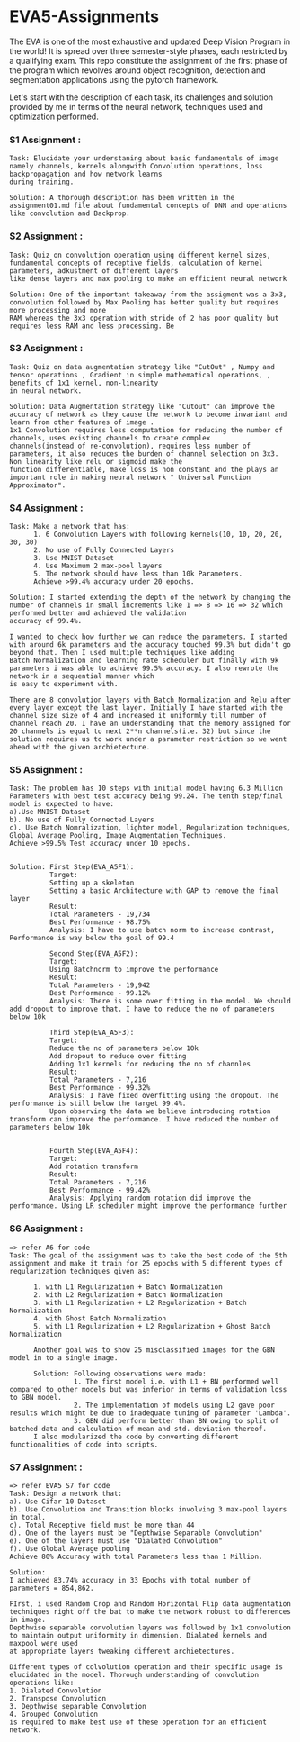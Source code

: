 # EVA5-Assignments

The EVA is one of the most exhaustive and updated Deep Vision Program in the world! It is spread over three semester-style phases, each restricted by a qualifying exam.
This repo constitute the assignment of the first phase of the program which revolves around object recognition, detection and segmentation applications using the pytorch framework. 

Let's start with the description of each task, its challenges and solution provided by me in terms of the neural network, techniques used and optimization performed.

### S1 Assignment :

    Task: Elucidate your understaning about basic fundamentals of image namely channels, kernels alongwith Convolution operations, loss backpropagation and how network learns 
    during training.
    
    Solution: A thorough description has beem written in the assignment01.md file about fundamental concepts of DNN and operations like convolution and Backprop.
    
### S2 Assignment :

    Task: Quiz on convolution operation using different kernel sizes, fundamental concepts of receptive fields, calculation of kernel parameters, adkustment of different layers 
    like dense layers and max pooling to make an efficient neural network
    
    Solution: One of the important takeaway from the assigment was a 3x3, convolution followed by Max Pooling has better quality but requires more processing and more
    RAM whereas the 3x3 operation with stride of 2 has poor quality but requires less RAM and less processing. Be
    
### S3 Assignment :

    Task: Quiz on data augmentation strategy like "CutOut" , Numpy and  tensor operations , Gradient in simple mathematical operations, , benefits of 1x1 kernel, non-linearity 
    in neural network.
    
    Solution: Data Augmentation strategy like "Cutout" can improve the accuracy of network as they cause the network to become invariant and learn from other features of image .
    1x1 Convolution requires less computation for reducing the number of channels, uses existing channels to create complex
    channels(instead of re-convolution), requires less number of parameters, it also reduces the burden of channel selection on 3x3. Non linearity like relu or sigmoid make the 
    function differentiable, make loss is non constant and the plays an important role in making neural network " Universal Function Approximator".
    
### S4 Assignment :
    
    Task: Make a network that has: 
          1. 6 Convolution Layers with following kernels(10, 10, 20, 20, 30, 30)
          2. No use of Fully Connected Layers
          3. Use MNIST Dataset
          4. Use Maximum 2 max-pool layers 
          5. The network should have less than 10k Parameters. 
          Achieve >99.4% accuracy under 20 epochs. 
          
    Solution: I started extending the depth of the network by changing the number of channels in small increments like 1 => 8 => 16 => 32 which performed better and achieved the validation
    accuracy of 99.4%.

    I wanted to check how further we can reduce the parameters. I started with around 6k parameters and the accuracy touched 99.3% but didn't go beyond that. Then I used multiple techniques like adding 
    Batch Normalization and learning rate scheduler but finally with 9k parameters i was able to achieve 99.5% accuracy. I also rewrote the network in a sequential manner which 
    is easy to experiment with.
    
    There are 8 convolution layers with Batch Normalization and Relu after every layer except the last layer. Initially I have started with the channel size size of 4 and increased it uniformly till number of channel reach 20. I have an understanding that the memory assigned for 20 channels is equal to next 2**n channels(i.e. 32) but since the solution requires us to work under a parameter restriction so we went ahead with the given archietecture.
    
    
### S5 Assignment :
    Task: The problem has 10 steps with initial model having 6.3 Million Parameters with best test accuracy being 99.24. The tenth step/final model is expected to have:
    a).Use MNIST Dataset
    b). No use of Fully Connected Layers
    c). Use Batch Nomralization, lighter model, Regularization techniques, Global Average Pooling, Image Augmentation Techniques.
    Achieve >99.5% Test accuracy under 10 epochs.
    
    
    Solution: First Step(EVA_A5F1):
              Target:
              Setting up a skeleton
              Setting a basic Architecture with GAP to remove the final layer
              Result: 
              Total Parameters - 19,734
              Best Performance - 98.75%
              Analysis: I have to use batch norm to increase contrast, Performance is way below the goal of 99.4
              
              Second Step(EVA_A5F2):
              Target:
              Using Batchnorm to improve the performance
              Result:
              Total Parameters - 19,942
              Best Performance - 99.12%
              Analysis: There is some over fitting in the model. We should add dropout to improve that. I have to reduce the no of parameters below 10k
              
              Third Step(EVA_A5F3): 
              Target:
              Reduce the no of parameters below 10k
              Add dropout to reduce over fitting
              Adding 1x1 kernels for reducing the no of channles
              Result:
              Total Parameters - 7,216
              Best Performance - 99.32%
              Analysis: I have fixed overfitting using the dropout. The performance is still below the target 99.4%. 
              Upon observing the data we believe introducing rotation transform can improve the performance. I have reduced the number of parameters below 10k
              
              
              Fourth Step(EVA_A5F4): 
              Target:
              Add rotation transform
              Result:
              Total Parameters - 7,216
              Best Performance - 99.42%
              Analysis: Applying random rotation did improve the performance. Using LR scheduler might improve the performance further
              
             
### S6 Assignment :     
    => refer A6 for code
    Task: The goal of the assignment was to take the best code of the 5th assignment and make it train for 25 epochs with 5 different types of regularization techniques given as:

          1. with L1 Regularization + Batch Normalization
          2. with L2 Regularization + Batch Normalization
          3. with L1 Regularization + L2 Regularization + Batch Normalization
          4. with Ghost Batch Normalization
          5. with L1 Regularization + L2 Regularization + Ghost Batch Normalization
          
          Another goal was to show 25 misclassified images for the GBN model in to a single image.
          
          Solution: Following observations were made: 
                    1. The first model i.e. with L1 + BN performed well compared to other models but was inferior in terms of validation loss to GBN model.
                    2. The implementation of models using L2 gave poor results which might be due to inadequate tuning of parameter 'Lambda'.
                    3. GBN did perform better than BN owing to split of batched data and calculation of mean and std. deviation thereof.
          I also modularized the code by converting different functionalities of code into scripts.
          
### S7 Assignment :
    => refer EVA5 S7 for code
    Task: Design a network that:
    a). Use Cifar 10 Dataset
    b). Use Convolution and Transition blocks involving 3 max-pool layers in total.
    c). Total Receptive field must be more than 44
    d). One of the layers must be "Depthwise Separable Convolution"
    e). One of the layers must use "Dialated Convolution"
    f). Use Global Average pooling
    Achieve 80% Accuracy with total Parameters less than 1 Million.
    
    Solution:
    I achieved 83.74% accuracy in 33 Epochs with total number of parameters = 854,862.
    
    FIrst, i used Random Crop and Random Horizontal Flip data augmentation techniques right off the bat to make the network robust to differences in image.
    Depthwise separable convolution layers was followed by 1x1 convolution to maintain output uniformity in dimension. Dialated kernels and maxpool were used
    at appropriate layers tweaking different archietectures. 
    
    Different types of colvolution operation and their specific usage is elucidated in the model. Thorough understanding of convolution operations like:
    1. Dialated Convolution
    2. Transpose Convolution
    3. Depthwise separable Convolution
    4. Grouped Convolution 
    is required to make best use of these operation for an efficient network.
       


              
              
              
